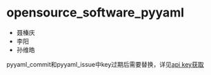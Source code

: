 # opensource_software_pyyaml
- 聂榛庆
- 李阳
- 孙维皓

pyyaml_commit和pyyaml_issue中key过期后需要替换，详见[api key获取](https://docs.github.com/zh/authentication/keeping-your-account-and-data-secure/managing-your-personal-access-tokens)
